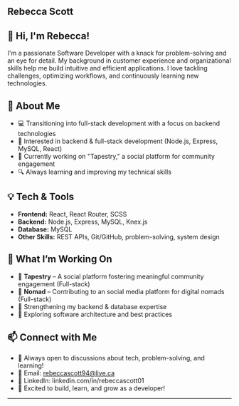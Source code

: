 ## Rebecca Scott

## 👋 Hi, I'm Rebecca!

I'm a passionate Software Developer with a knack for problem-solving and an eye for detail. My background in customer experience and organizational skills help me build intuitive and efficient applications. I love tackling challenges, optimizing workflows, and continuously learning new technologies.

## 🔹 About Me

- 💻 Transitioning into full-stack development with a focus on backend technologies
- 🎯 Interested in backend & full-stack development (Node.js, Express, MySQL, React)
- 🚀 Currently working on "Tapestry," a social platform for community engagement
- 🔍 Always learning and improving my technical skills

## 💡 Tech & Tools

- **Frontend:** React, React Router, SCSS
- **Backend:** Node.js, Express, MySQL, Knex.js
- **Database:** MySQL
- **Other Skills:** REST APIs, Git/GitHub, problem-solving, system design

## 📌 What I’m Working On

- 🔹 **Tapestry** – A social platform fostering meaningful community engagement (Full-stack)
- 🔹 **Nomad** – Contributing to an social media platform for digital nomads (Full-stack)
- 🔹 Strengthening my backend & database expertise
- 🔹 Exploring software architecture and best practices

## 📫 Connect with Me

- 💬 Always open to discussions about tech, problem-solving, and learning!
- 📧 Email: rebeccascott94@live.ca
- 🔗 LinkedIn: linkedin.com/in/rebeccascott01
- 🚀 Excited to build, learn, and grow as a developer!

---
